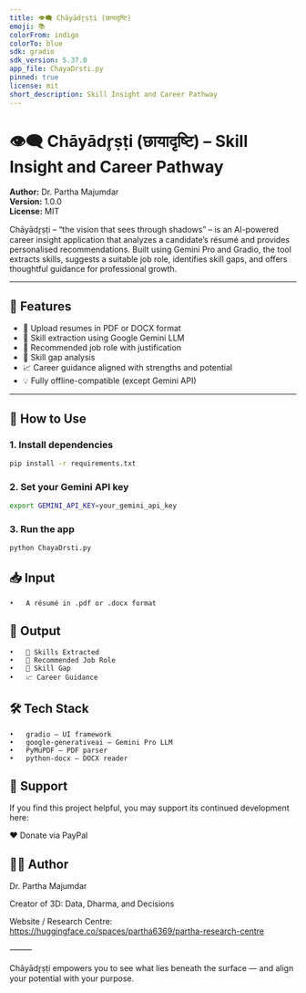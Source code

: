 ```yaml
---
title: 👁️‍🗨️ Chāyādr̥ṣṭi (छायादृष्टि)
emoji: 📚
colorFrom: indigo
colorTo: blue
sdk: gradio
sdk_version: 5.37.0
app_file: ChayaDrsti.py
pinned: true
license: mit
short_description: Skill Insight and Career Pathway
---
```


# 👁️‍🗨️ Chāyādr̥ṣṭi (छायादृष्टि) – Skill Insight and Career Pathway

**Author:** Dr. Partha Majumdar  
**Version:** 1.0.0  
**License:** MIT

Chāyādr̥ṣṭi – “the vision that sees through shadows” – is an AI-powered career insight application that analyzes a candidate’s résumé and provides personalised recommendations. Built using Gemini Pro and Gradio, the tool extracts skills, suggests a suitable job role, identifies skill gaps, and offers thoughtful guidance for professional growth.

---

## 🌟 Features

- 📄 Upload resumes in PDF or DOCX format
- 🧠 Skill extraction using Google Gemini LLM
- 💼 Recommended job role with justification
- 🧱 Skill gap analysis
- 📈 Career guidance aligned with strengths and potential
- 💡 Fully offline-compatible (except Gemini API)

---

## 🚀 How to Use

### 1. Install dependencies

```bash
pip install -r requirements.txt
```

### 2. Set your Gemini API key

```bash
export GEMINI_API_KEY=your_gemini_api_key
```

### 3. Run the app

```bash
python ChayaDrsti.py
```

## 📥 Input

	•	A résumé in .pdf or .docx format

## 🧾 Output

	•	📌 Skills Extracted
	•	💼 Recommended Job Role
	•	🧱 Skill Gap
	•	📈 Career Guidance



## 🛠️ Tech Stack

	•	gradio – UI framework
	•	google-generativeai – Gemini Pro LLM
	•	PyMuPDF – PDF parser
	•	python-docx – DOCX reader



## 🙏 Support

If you find this project helpful, you may support its continued development here:

❤️ Donate via PayPal



## 👨‍🔬 Author

Dr. Partha Majumdar

Creator of 3D: Data, Dharma, and Decisions

Website / Research Centre: https://huggingface.co/spaces/partha6369/partha-research-centre


⸻

Chāyādr̥ṣṭi empowers you to see what lies beneath the surface — and align your potential with your purpose.